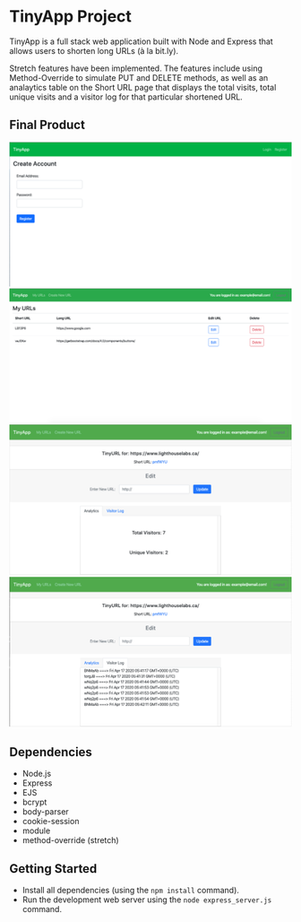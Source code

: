 # TinyApp Project

TinyApp is a full stack web application built with Node and Express that allows users to shorten long URLs (à la bit.ly).

Stretch features have been implemented. The features include using Method-Override to simulate PUT and DELETE methods, as well as an analaytics table on the Short URL page that displays the total visits, total unique visits and a visitor log for that particular shortened URL.

## Final Product

!["Registration Page"](https://github.com/joeykishiuchi/tinyapp/blob/master/docs/registration-page.png?raw=true)
!["Main page displaying a list of a users shortened URLs"](https://github.com/joeykishiuchi/tinyapp/blob/master/docs/my-url-page.png?raw=true)
!["Shortened URL page w/ Analytics](https://github.com/joeykishiuchi/tinyapp/blob/master/docs/shortURL-analytics.png?raw=true)
!["Shortened URL page w/ Visitor Log](https://github.com/joeykishiuchi/tinyapp/blob/master/docs/shortURL-log.png?raw=true)

## Dependencies

- Node.js
- Express
- EJS
- bcrypt
- body-parser
- cookie-session
- module
- method-override (stretch)

## Getting Started

- Install all dependencies (using the `npm install` command).
- Run the development web server using the `node express_server.js` command.